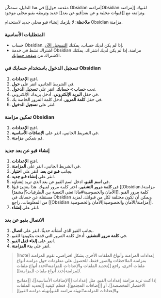 في هذا الدليل، ستمكّن [[مقدمة حول Obsidian مزامنة|Obsidian مزامنة]] لقبوك وتزامنه مع [[قبوات محلية و عن بعد|قبو عن بعد]] جديد وتربطه بقبو محلي موجود.

**ملاحظة**: لا يلزمك إنشاء قبو محلي جديد لاستخدام Obsidian مزامنة.

### المتطلبات الأساسية

- حساب Obsidian. إذا لم يكن لديك حساب، يمكنك [التسجيل الآن](https://obsidian.md/account#mode=signup).
- اشتراك نشط في خدمة Obsidian مزامنة. إذا لم يكن لديك اشتراك، يمكنك الاشتراك من [صفحة حسابك](https://obsidian.md/account).

### تسجيل الدخول باستخدام حسابك في Obsidian

1. افتح **الإعدادات**.
2. في الشريط الجانبي، انقر على **حول**.
3. تحت **حساب > حسابك**, انقر على **تسجيل الدخول**.
4. في حقل **البريد الإلكتروني**، أدخل بريدك الإلكتروني.
5. في حقل **كلمة المرور**، أدخل كلمة المرور الخاصة بك.
6. انقر على **تسجيل الدخول**.

### تمكين مزامنة Obsidian

1. افتح **الإعدادات**.
2. في الشريط الجانبي، انقر على **الإضافات الأساسية**.
3. قم بتمكين **مزامنة**.

### إنشاء قبو عن بعد جديد

1. افتح **الإعدادات**.
2. في الشريط الجانبي، انقر على **المزامنة**.
3. بجانب **قبو عن بعد**، انقر على **اختيار**.
4. انقر على **إنشاء قبو جديد**.
5. في **اسم القبو**، ادخل اسم القبو عن بعد الذي تريد إنشاؤه.
6. في **كلمة مرور التشفير**، اختر كلمة مرور لقبوك. هذا ينشئ قبوًا [[Obsidian مزامنة/الأمان والخصوصية#ماذا تعني التعمية بين الطرفيات؟|مشفرًا]]. كلمة مرور القبو مستقلة عن حسابك في Obsidian ويمكن أن تكون مختلفة لكل من قبواتك. لمزيد من المعلومات، راجع [[Obsidian مزامنة/الأمان والخصوصية|الأمان والخصوصية]].
7. انقر على **إنشاء**.

### الاتصال بقبو عن بعد

1. بجانب القبو الذي أنشأته حديثًا، انقر على **اتصال**.
2. في **كلمة مرور التشفير**، أدخل كلمة المرور التي قمت بتكوينها للقبو.
3. انقر على **إلغاء قفل القبو**.
4. انقر على **بدء المزامنة**.

> [!note] إعدادات المزامنة وأنواع الملفات الأخرى
> بشكل افتراضي، تقوم المزامنة بمزامنة الملاحظات والصور فقط. للحصول على معلومات حول مزامنة أنواع ملفات أخرى، راجع [[تحديد الملفات والإعدادات للمزامنة#حدد أنواع ملفات للمزامنة|حدد أنواع ملفات للمزامنة]].
>
> إذا كنت تريد مزامنة إعدادات القبو، مثل إعدادات [[الإضافات الأساسية]]، [[مفاتيح الاختصار المخصصة]]، أو [[إضافات المجتمع]]، فتعلم كيفية [[تحديد الملفات والإعدادات للمزامنة#تهيئة مزامنة القبو|تهيئة مزامنة القبو]].
